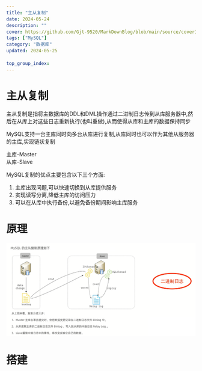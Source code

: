 ```yaml
---
title: "主从复制"
date: 2024-05-24
description: ""
cover: https://github.com/Gjt-9520/MarkDownBlog/blob/main/source/coverImages/Bimage-135/Bimage26.jpg?raw=true
tags: ["MySQL"]
category: "数据库"
updated: 2024-05-25
 
top_group_index: 
---
```


# 主从复制

主从复制是指将主数据库的DDL和DML操作通过二进制日志传到从库服务器中,然后在从库上对这些日志重新执行(也叫重做),从而使得从库和主库的数据保持同步                    

MySQL支持一台主库同时向多台从库进行复制,从库同时也可以作为其他从服务器的主库,实现链状复制

主库-Master                  
从库-Slave

MySQL复制的优点主要包含以下三个方面:
1. 主库出现问题,可以快速切换到从库提供服务
2. 实现读写分离,降低主库的访问压力
3. 可以在从库中执行备份,以避免备份期间影响主库服务

# 原理

![主从复制原理](../images/主从复制原理.png)

# 搭建

